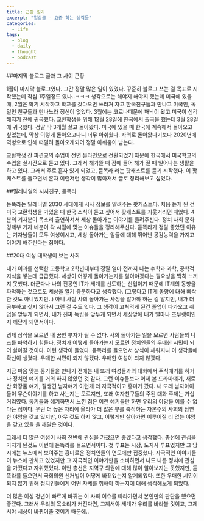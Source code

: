 ```yaml
---
title: 근황 일기
excerpt: "일상글 - 요즘 하는 생각들"
categories:
  - Life
tags: 
  - blog 
  - daily
  - thought
  - podcast
---
```


##마지막 블로그 글과 그 사이 근황

1월이 마지막 블로그였다. 그간 정말 많은 일이 있었다.
꾸준히 블로그 쓰는 걸 목표로 시작했는데 작심 1주일정도 였나..ㅋㅋㅋ
생각으로는 해야지 해야지 했는데 미국에 있을 때, 2월은 학기 시작하고 학교를 갔다오면 쓰러져 자고 한국친구들과 만나고 미국인, 독일인 친구들과 만나느라 정신이 없었다.
3월에는 코로나때문에 패닉이 왔고 미국이 심각해지기 전에 귀국했다. 교환학생을 위해 12월 28일에 한국에서 출국을 했는데 3월 28일에 귀국했다. 정말 딱 3개월 살고 돌아왔다.
미국에 있을 때 한국에 계속해서 돌아오고 싶었는데, 막상 이렇게 돌아오고나니 너무 아쉬웠다. 자의로 돌아왔다기보다 2020년에 역병으로 인해 떠밀려 돌아오게되어 정말 아쉬움이 남는다.

교환학생 간 파견교의 수업이 전면 온라인으로 전환되었기 때문에 한국에서 미국학교의 수업을 실시간으로 듣고 있다. 그래서 해가뜰 때 잠에 들어 해가 질 때 일어나는 생활을 하고 있다.
그래서 주로 혼자 있게 되었고, 듣똑라 라는 팟캐스트를 듣기 시작했다. 이 팟캐스트를 들으면서 혼자 이런저런 생각이 많아져서 글로 정리해보고 싶었다.


##밀레니얼의 시사친구, 듣똑라

듣똑라는 밀레니얼 2030 세대에게 시사 정보를 알려주는 팟캐스트다. 처음 듣게 된 건 미국 교환학생을 가있을 때 한국 소식이 듣고 싶어서 팟캐스트를 기웃거리던 때였다. 
4분의 기자분이 목소리 출연하셔서 세상 돌아가는 이야기를 들려주신다. 정치 사회 문화 경제부 기자 네분이 각 시점에 맞는 이슈들을 정리해주신다. 
듣똑라가 정말 좋았던 이유는 기자님들이 모두 여성이시고, 세상 돌아가는 일들에 대해 뛰어난 공감능력을 가지고 이야기 해주신다는 점이다.


##20대 여성 대학생이 보는 사회

내가 이과를 선택한 고등학교 2학년때부터 정말 얼마 전까지 나는 수학과 과학, 공학적 지식을 쌓는데 급급했다. 세상이 어떻게 돌아가는지를 알아야겠다는 필요성을 딱히 느끼지 못했다.
더군다나 나의 전공인 IT가 세계를 선도하는 산업이기 때문에 IT계의 동향을 파악하는 것으로도 세상을 알기 충분하다고 생각했다. (그렇다고 IT계 동향에 대해 빠삭한 것도 아니었지만..) 
아니 사실 사회 돌아가는 사정을 알아햐 하는 걸 알지만, 내가 더 공부하고 싶지 않아서 그런 걸 수도 잇다.
그 생각이 고쳐먹게 된건 졸업이 다가오고 취업을 앞두게 되면서, 내가 진짜 독립을 앞두게 되면서 세상앞에 내가 얼마나 조무랭이인지 깨닫게 되면서이다.


경제 상식을 모르면 내 꿈인 부자가 될 수 없다. 사회 돌아가는 일을 모르면 사람들의 니즈를 파악하기 힘들다. 정치가 어떻게 돌아가는지 모르면 정치인들의 우매한 시민이 되어 살아갈 것이다.
이런 생각이 들었다. 듣똑라를 들으면서 상식이 채워지니 이 생각들에 확신이 생겼다. 우매한 시민이 되지 않겠다. 우매한 여성이 되지 않겠다.


지금 마음 맞는 동기들을 만나기 전에는 내 또래 여성들과의 대화에서 주식얘기를 하거나 정치인 얘기를 거의 하지 않았던 것 같다. 그런 이슈들보다 어제 본 드라마얘기, 새로 산 화장품 얘기, 잘생긴 남자얘기 이런게 더 자극적이고 흥미가 갔다.
내 또래 남자아이들이 무슨이야기를 하고 사는지는 모르지만, 또래 여자친구들의 주된 대화 주제는 가십거리였다.
동기들과 얘기하면서 느낀 점은 이런 얘기들만 하면 우리의 야망을 이룰 수 없다는 점이다. 우린 더 높은 자리에 올라가 더 많은 부를 축적하는 자본주의 사회의 당연한 야망을 갖고 있지만, 아무 것도 하지 않고, 이렇게만 살아가면 이루어질 리 없는 야망을 갖고 있을 을 깨달은 것이다.


그래서 더 많은 여성이 사회 전반에 관심을 가졌으면 좋겠다고 생각했다. 총선에 관심을 가지게 된것도 이번에 듣똑라를 들으면서이다. 첫 투표는 시장, 도지사 투표였지만 그 당시에는 뉴스에서 보여주는 흥미로운 정치인들의 면모에만 집중했다.
자극적인 이야기들이 뉴스에 판치고 있었지만 그 자극적인 이야기만을 소비하면서 나도 나름 정치에 관심을 가졌다고 자위했었다. 
이번 총선은 지역구 의원에 대해 많이 알아보지는 못했지만, 듣똑라를 들으면서 국회의원 선거법이 어떻게 바뀌었는지 알게되었다. 또한 우매한 시민이 되지 않기 위해 정치인들에게 어떤 자세를 취해야 하는지에 대해 생각해보게 되었다.


더 많은 여성 청년이 빠르게 바뀌는 이 사회 이슈를 따라가면서 본인만의 판단을 했으면 좋겠다. 
그래서 우리의 목소리가 커진다면, 그제서야 세계가 우리를 바라볼 것이고, 그제서야 세상이 바뀌어줄 것이기 때문에..
